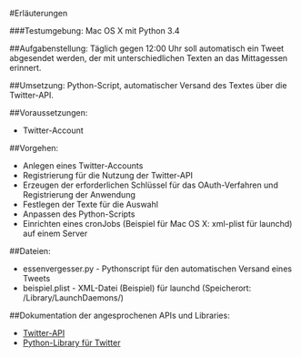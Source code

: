 #Erläuterungen

###Testumgebung: 
Mac OS X mit Python 3.4

##Aufgabenstellung: 
Täglich gegen 12:00 Uhr soll automatisch ein Tweet abgesendet werden, der mit unterschiedlichen Texten an das Mittagessen erinnert.

##Umsetzung:
Python-Script, automatischer Versand des Textes über die Twitter-API.

##Voraussetzungen:
* Twitter-Account

##Vorgehen:
* Anlegen eines Twitter-Accounts
* Registrierung für die Nutzung der Twitter-API 
* Erzeugen der erforderlichen Schlüssel für das OAuth-Verfahren und Registrierung der Anwendung
* Festlegen der Texte für die Auswahl
* Anpassen des Python-Scripts
* Einrichten eines cronJobs (Beispiel für Mac OS X: xml-plist für launchd) auf einem Server

##Dateien:
* essenvergesser.py - Pythonscript für den automatischen Versand eines Tweets
* beispiel.plist - XML-Datei (Beispiel) für launchd (Speicherort: /Library/LaunchDaemons/)

##Dokumentation der angesprochenen APIs und Libraries:
* [Twitter-API](https://dev.twitter.com)
* [Python-Library für Twitter](https://pypi.python.org/pypi/twitter/1.15.0)


